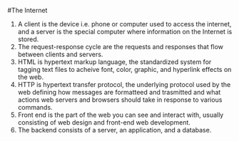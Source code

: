 #The Internet
1. A client is the device i.e. phone or computer used to access the internet, and a server is the special computer where information on the Internet is stored.
2. The request-response cycle are the requests and responses that flow between clients and servers.
3. HTML is hypertext markup language, the standardized system for tagging text files to acheive font, color, graphic, and hyperlink effects on the web.
4. HTTP is hypertext transfer protocol, the underlying protocol used by the web defining how messages are formatteed and trasmitted and what actions web servers and browsers should take in response to various commands.
5. Front end is the part of the web you can see and interact with, usually consisting of web design and front-end web development.
6. The backend consists of a server, an application, and a database.